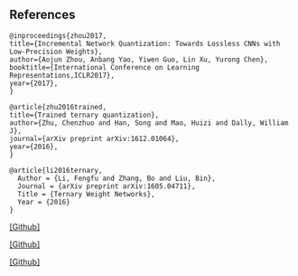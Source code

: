 ## References
```
@inproceedings{zhou2017,
title={Incremental Network Quantization: Towards Lossless CNNs with Low-Precision Weights},
author={Aojun Zhou, Anbang Yao, Yiwen Guo, Lin Xu, Yurong Chen},
booktitle={International Conference on Learning Representations,ICLR2017},
year={2017},
}

@article{zhu2016trained,
title={Trained ternary quantization},
author={Zhu, Chenzhuo and Han, Song and Mao, Huizi and Dally, William J},
journal={arXiv preprint arXiv:1612.01064},
year={2016},
}

@article{li2016ternary,
  Author = {Li, Fengfu and Zhang, Bo and Liu, Bin},
  Journal = {arXiv preprint arXiv:1605.04711},
  Title = {Ternary Weight Networks},
  Year = {2016}
}
```
[[Github]](https://github.com/Mxbonn/INQ-pytorch)

[[Github]](https://github.com/TropComplique/trained-ternary-quantization)

[[Github]](https://github.com/fengfu-chris/caffe-twns)


